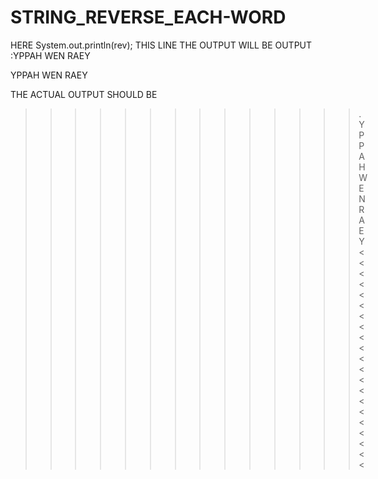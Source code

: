 # STRING_REVERSE_EACH-WORD
HERE 
System.out.println(rev);
THIS LINE THE OUTPUT WILL BE 
OUTPUT :YPPAH
 WEN
 RAEY
 
   YPPAH WEN RAEY
   
   
   THE ACTUAL OUTPUT SHOULD BE 
   >>>>>>>>>>>>>>.  YPPAH WEN RAEY  <<<<<<<<<<<<<<<<<<<<<
